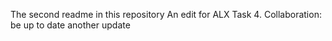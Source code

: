 The second readme in this repository 
An edit for ALX Task 4. Collaboration: be up to date
another update

